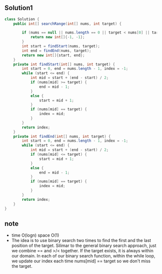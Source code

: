 ## Solution1
``` java
class Solution {
    public int[] searchRange(int[] nums, int target) {
        
        if (nums == null || nums.length == 0 || target < nums[0] || target > nums[nums.length - 1]) {
            return new int[]{-1, -1};
        }
        int start = findStart(nums, target);
        int end = findEnd(nums, target);
        return new int[]{start, end};
    }
    private int findStart(int[] nums, int target) {
        int start = 0, end = nums.length - 1, index = -1;
        while (start <= end) {
            int mid = start + (end - start) / 2;
            if (nums[mid] >= target) {
                end = mid - 1;
            }
            else {
                start = mid + 1;
            }
            if (nums[mid] == target) {
                index = mid;
            }
        }
        return index;
    }
    private int findEnd(int[] nums, int target) {
        int start = 0, end = nums.length - 1, index = -1;
        while (start <= end) {
            int mid = start + (end - start) / 2;
            if (nums[mid] <= target) {
                start = mid + 1;
            }
            else {
                end = mid - 1;
            }
            if (nums[mid] == target) {
                index = mid;
            }
        }
        return index;
    }
}
```

## note
* time O(logn) space O(1)
* The idea is to use binary search two times to find the first and the last position of the target. Silimar to the general 
binary search approach, just we combine == and >/< together. If the target exists, it is always within our domain. In each of  our binary search function, within the while loop, we update our index each time nums[mid] == target so we don't miss the target.
